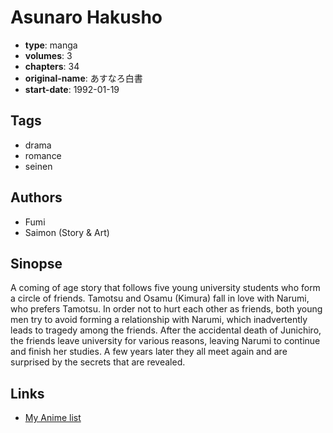 # Asunaro Hakusho

-   **type**: manga
-   **volumes**: 3
-   **chapters**: 34
-   **original-name**: あすなろ白書
-   **start-date**: 1992-01-19

## Tags

-   drama
-   romance
-   seinen

## Authors

-   Fumi
-   Saimon (Story & Art)

## Sinopse

A coming of age story that follows five young university students who form a circle of friends. Tamotsu and Osamu (Kimura) fall in love with Narumi, who prefers Tamotsu. In order not to hurt each other as friends, both young men try to avoid forming a relationship with Narumi, which inadvertently leads to tragedy among the friends. After the accidental death of Junichiro, the friends leave university for various reasons, leaving Narumi to continue and finish her studies. A few years later they all meet again and are surprised by the secrets that are revealed.

## Links

-   [My Anime list](https://myanimelist.net/manga/18895/Asunaro_Hakusho)
